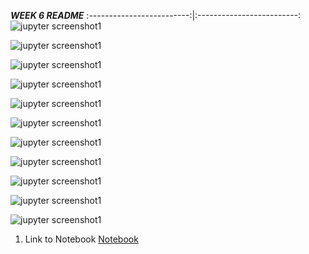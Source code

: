 ***WEEK 6 README***
:-------------------------:|:-------------------------:
![jupyter screenshot1](img/DISweek6shot1.png)    

![jupyter screenshot1](img/DISweek6shot2.png)    

![jupyter screenshot1](img/DISweek6shot3.png)    

![jupyter screenshot1](img/DISweek6shot4.png)    

![jupyter screenshot1](img/DISweek6shot5.png)    

![jupyter screenshot1](img/DISweek6shot6.png)    

![jupyter screenshot1](img/DISweek6shot7.png)    

![jupyter screenshot1](img/DISweek6shot8.png)    

![jupyter screenshot1](img/DISweek6shot9.png)    

![jupyter screenshot1](img/DISweek6shot10.png)    

![jupyter screenshot1](img/DISweek6shot11.png)    
1. Link to Notebook
[Notebook](documents/DISweek6.ipynb "Week 6 notebook") 